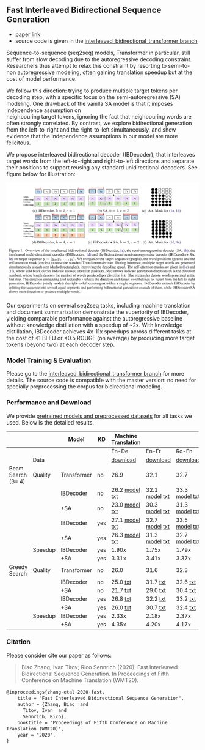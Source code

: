 ## Fast Interleaved Bidirectional Sequence Generation

- [paper link](https://arxiv.org/abs/2010.14481)
- source code is given in the [interleaved_bidirectional_transformer branch](https://github.com/bzhangGo/zero/tree/interleaved_bidirectional_transformer)


Sequence-to-sequence (seq2seq) models, Transformer in particular, still suffer from slow decoding due to the autoregressive decoding
constraint. Researchers thus attempt to relax this constraint by resorting to semi-to-non autoregressive modeling,
often gaining translation speedup but at the cost of model performance.

We follow this direction: trying to produce multiple target tokens per decoding step, with a specific focus on the 
semi-autoregressive (SA) modeling. One drawback of the vanilla SA model is that it imposes independence assumption on  
neighbouring target tokens, ignoring the fact that neighbouring words are often strongly correlated. By contrast,
we explore bidirectional generation from the left-to-right and the right-to-left simultaneously, and show evidence that 
the independence assumptions in our model are more felicitous.

We propose interleaved bidirectional decoder (IBDecoder), that interleaves target words from the left-to-right and 
right-to-left directions and separate their positions to support reusing any standard unidirectional decoders.
See figure below for illustration:

<img src="overview.png"  width=800 />

 
Our experiments on several seq2seq tasks, including machine translation and document summarization demonstrate the 
superiority of IBDecoder, yielding comparable performance against the autoregressive baseline 
without knowledge distillation with a speedup of ~2x. With knowledge distillation, IBDecoder achieves 4x-11x speedups
across different tasks at the cost of <1 BLEU or <0.5 ROUGE (on average) by producing more target tokens (beyond two) 
at each decoder step.


### Model Training & Evaluation

Please go to the [interleaved_bidirectional_transformer branch](https://github.com/bzhangGo/zero/tree/interleaved_bidirectional_transformer) for more details.
The source code is compatible with the master version: no need for specially preprocessing the corpus for bidirectional modeling.

### Performance and Download

We provide [pretrained models and preprocessed datasets](http://data.statmt.org/bzhang/wmt2020_interleaved_bidirectional_transformer) 
for all tasks we used. Below is the detailed results.


|                    |         | Model       | KD  | Machine Translation                                                                                                                                                                                                                                        |                                                                                                                                                                                                                                                            |                                                                                                                                                                                                                                                            |                                                                                                                                                                                                                                                            |                                                                                                                                                                                                                                                             | Document Summarization                                                                                                                                                                                                                                              |                                                                                                                                                                                                                                                                             |
|--------------------|---------|-------------|-----|------------------------------------------------------------------------------------------------------------------------------------------------------------------------------------------------------------------------------------------------------------|------------------------------------------------------------------------------------------------------------------------------------------------------------------------------------------------------------------------------------------------------------|------------------------------------------------------------------------------------------------------------------------------------------------------------------------------------------------------------------------------------------------------------|------------------------------------------------------------------------------------------------------------------------------------------------------------------------------------------------------------------------------------------------------------|-------------------------------------------------------------------------------------------------------------------------------------------------------------------------------------------------------------------------------------------------------------|---------------------------------------------------------------------------------------------------------------------------------------------------------------------------------------------------------------------------------------------------------------------|-----------------------------------------------------------------------------------------------------------------------------------------------------------------------------------------------------------------------------------------------------------------------------|
|                    |         |             |     | En-De                                                                                                                                                                                                                                                      | En-Fr                                                                                                                                                                                                                                                      | Ro-En                                                                                                                                                                                                                                                      | En-Ru                                                                                                                                                                                                                                                      | En-Ja                                                                                                                                                                                                                                                       | Gigaword                                                                                                                                                                                                                                                            | CNNDailyMail                                                                                                                                                                                                                                                                |
|                    | Data    |             |     | [download](http://data.statmt.org/bzhang/wmt2020_interleaved_bidirectional_transformer/MT-EnDe/corpus.tar.gz)                                                                                                                                              | [download](http://data.statmt.org/bzhang/wmt2020_interleaved_bidirectional_transformer/MT-EnFr/corpus.tar.gz)                                                                                                                                              | [download](http://data.statmt.org/bzhang/wmt2020_interleaved_bidirectional_transformer/MT-RoEn/corpus.tar.gz)                                                                                                                                              | [download](http://data.statmt.org/bzhang/wmt2020_interleaved_bidirectional_transformer/MT-EnRu/corpus.tar.gz)                                                                                                                                              | [download](http://data.statmt.org/bzhang/wmt2020_interleaved_bidirectional_transformer/MT-EnJa/corpus.tar.gz)                                                                                                                                               | [download](http://data.statmt.org/bzhang/wmt2020_interleaved_bidirectional_transformer/DS-Gigaword/corpus.tar.gz)                                                                                                                                                   | [download](http://data.statmt.org/bzhang/wmt2020_interleaved_bidirectional_transformer/DS-CNNDailyMail/corpus.tar.gz)                                                                                                                                                       |
| Beam Search (B= 4) | Quality | Transformer | no  | 26.9                                                                                                                                                                                                                                                       | 32.1                                                                                                                                                                                                                                                       | 32.7                                                                                                                                                                                                                                                       | 27.7                                                                                                                                                                                                                                                       | 43.97                                                                                                                                                                                                                                                       | 35.03                                                                                                                                                                                                                                                               | 36.88                                                                                                                                                                                                                                                                       |
|                    |         | IBDecoder   | no  | 26.2 [model](http://data.statmt.org/bzhang/wmt2020_interleaved_bidirectional_transformer/MT-EnDe/raw_ibdecoder/model.tar.gz) [txt](http://data.statmt.org/bzhang/wmt2020_interleaved_bidirectional_transformer/MT-EnDe/raw_ibdecoder/beam.trans.txt)       | 32.1 [model](http://data.statmt.org/bzhang/wmt2020_interleaved_bidirectional_transformer/MT-EnFr/raw_ibdecoder/model.tar.gz) [txt](http://data.statmt.org/bzhang/wmt2020_interleaved_bidirectional_transformer/MT-EnFr/raw_ibdecoder/beam.trans.txt)       | 33.3 [model](http://data.statmt.org/bzhang/wmt2020_interleaved_bidirectional_transformer/MT-RoEn/raw_ibdecoder/model.tar.gz) [txt](http://data.statmt.org/bzhang/wmt2020_interleaved_bidirectional_transformer/MT-RoEn/raw_ibdecoder/beam.trans.txt)       | 27.0 [model](http://data.statmt.org/bzhang/wmt2020_interleaved_bidirectional_transformer/MT-EnRu/raw_ibdecoder/model.tar.gz) [txt](http://data.statmt.org/bzhang/wmt2020_interleaved_bidirectional_transformer/MT-EnRu/raw_ibdecoder/beam.trans.txt)       | 43.51 [model](http://data.statmt.org/bzhang/wmt2020_interleaved_bidirectional_transformer/MT-EnJa/raw_ibdecoder/model.tar.gz) [txt](http://data.statmt.org/bzhang/wmt2020_interleaved_bidirectional_transformer/MT-EnJa/raw_ibdecoder/beam.trans.txt)       | 34.57 [model](http://data.statmt.org/bzhang/wmt2020_interleaved_bidirectional_transformer/DS-Gigaword/raw_ibdecoder/model.tar.gz) [txt](http://data.statmt.org/bzhang/wmt2020_interleaved_bidirectional_transformer/DS-Gigaword/raw_ibdecoder/beam.trans.txt)       | 36.11 [model](http://data.statmt.org/bzhang/wmt2020_interleaved_bidirectional_transformer/DS-CNNDailyMail/raw_ibdecoder/model.tar.gz) [txt](http://data.statmt.org/bzhang/wmt2020_interleaved_bidirectional_transformer/DS-CNNDailyMail/raw_ibdecoder/beam.trans.txt)       |
|                    |         | +SA         | no  | 23.0 [model](http://data.statmt.org/bzhang/wmt2020_interleaved_bidirectional_transformer/MT-EnDe/raw_ibdecoder_sa/model.tar.gz) [txt](http://data.statmt.org/bzhang/wmt2020_interleaved_bidirectional_transformer/MT-EnDe/raw_ibdecoder_sa/beam.trans.txt) | 30.3 [model](http://data.statmt.org/bzhang/wmt2020_interleaved_bidirectional_transformer/MT-EnFr/raw_ibdecoder_sa/model.tar.gz) [txt](http://data.statmt.org/bzhang/wmt2020_interleaved_bidirectional_transformer/MT-EnFr/raw_ibdecoder_sa/beam.trans.txt) | 31.3 [model](http://data.statmt.org/bzhang/wmt2020_interleaved_bidirectional_transformer/MT-RoEn/raw_ibdecoder_sa/model.tar.gz) [txt](http://data.statmt.org/bzhang/wmt2020_interleaved_bidirectional_transformer/MT-RoEn/raw_ibdecoder_sa/beam.trans.txt) | 25.0 [model](http://data.statmt.org/bzhang/wmt2020_interleaved_bidirectional_transformer/MT-EnRu/raw_ibdecoder_sa/model.tar.gz) [txt](http://data.statmt.org/bzhang/wmt2020_interleaved_bidirectional_transformer/MT-EnRu/raw_ibdecoder_sa/beam.trans.txt) | 41.75 [model](http://data.statmt.org/bzhang/wmt2020_interleaved_bidirectional_transformer/MT-EnJa/raw_ibdecoder_sa/model.tar.gz) [txt](http://data.statmt.org/bzhang/wmt2020_interleaved_bidirectional_transformer/MT-EnJa/raw_ibdecoder_sa/beam.trans.txt) | 33.65 [model](http://data.statmt.org/bzhang/wmt2020_interleaved_bidirectional_transformer/DS-Gigaword/raw_ibdecoder_sa/model.tar.gz) [txt](http://data.statmt.org/bzhang/wmt2020_interleaved_bidirectional_transformer/DS-Gigaword/raw_ibdecoder_sa/beam.trans.txt) | 35.27 [model](http://data.statmt.org/bzhang/wmt2020_interleaved_bidirectional_transformer/DS-CNNDailyMail/raw_ibdecoder_sa/model.tar.gz) [txt](http://data.statmt.org/bzhang/wmt2020_interleaved_bidirectional_transformer/DS-CNNDailyMail/raw_ibdecoder_sa/beam.trans.txt) |
|                    |         | IBDecoder   | yes | 27.1 [model](http://data.statmt.org/bzhang/wmt2020_interleaved_bidirectional_transformer/MT-EnDe/kd_ibdecoder/model.tar.gz) [txt](http://data.statmt.org/bzhang/wmt2020_interleaved_bidirectional_transformer/MT-EnDe/kd_ibdecoder/beam.trans.txt)         | 32.7 [model](http://data.statmt.org/bzhang/wmt2020_interleaved_bidirectional_transformer/MT-EnFr/kd_ibdecoder/model.tar.gz) [txt](http://data.statmt.org/bzhang/wmt2020_interleaved_bidirectional_transformer/MT-EnFr/kd_ibdecoder/beam.trans.txt)         | 33.5 [model](http://data.statmt.org/bzhang/wmt2020_interleaved_bidirectional_transformer/MT-RoEn/kd_ibdecoder/model.tar.gz) [txt](http://data.statmt.org/bzhang/wmt2020_interleaved_bidirectional_transformer/MT-RoEn/kd_ibdecoder/beam.trans.txt)         | 27.5 [model](http://data.statmt.org/bzhang/wmt2020_interleaved_bidirectional_transformer/MT-EnRu/kd_ibdecoder/model.tar.gz) [txt](http://data.statmt.org/bzhang/wmt2020_interleaved_bidirectional_transformer/MT-EnRu/kd_ibdecoder/beam.trans.txt)         | 43.76 [model](http://data.statmt.org/bzhang/wmt2020_interleaved_bidirectional_transformer/MT-EnJa/kd_ibdecoder/model.tar.gz) [txt](http://data.statmt.org/bzhang/wmt2020_interleaved_bidirectional_transformer/MT-EnJa/kd_ibdecoder/beam.trans.txt)         | 35.12 [model](http://data.statmt.org/bzhang/wmt2020_interleaved_bidirectional_transformer/DS-Gigaword/kd_ibdecoder/model.tar.gz) [txt](http://data.statmt.org/bzhang/wmt2020_interleaved_bidirectional_transformer/DS-Gigaword/kd_ibdecoder/beam.trans.txt)         | 36.46 [model](http://data.statmt.org/bzhang/wmt2020_interleaved_bidirectional_transformer/DS-CNNDailyMail/kd_ibdecoder/model.tar.gz) [txt](http://data.statmt.org/bzhang/wmt2020_interleaved_bidirectional_transformer/DS-CNNDailyMail/kd_ibdecoder/beam.trans.txt)         |
|                    |         | +SA         | yes | 26.3 [model](http://data.statmt.org/bzhang/wmt2020_interleaved_bidirectional_transformer/MT-EnDe/kd_ibdecoder_sa/model.tar.gz) [txt](http://data.statmt.org/bzhang/wmt2020_interleaved_bidirectional_transformer/MT-EnDe/kd_ibdecoder_sa/beam.trans.txt)   | 31.3 [model](http://data.statmt.org/bzhang/wmt2020_interleaved_bidirectional_transformer/MT-EnFr/kd_ibdecoder_sa/model.tar.gz) [txt](http://data.statmt.org/bzhang/wmt2020_interleaved_bidirectional_transformer/MT-EnFr/kd_ibdecoder_sa/beam.trans.txt)   | 32.7 [model](http://data.statmt.org/bzhang/wmt2020_interleaved_bidirectional_transformer/MT-RoEn/kd_ibdecoder_sa/model.tar.gz) [txt](http://data.statmt.org/bzhang/wmt2020_interleaved_bidirectional_transformer/MT-RoEn/kd_ibdecoder_sa/beam.trans.txt)   | 26.4 [model](http://data.statmt.org/bzhang/wmt2020_interleaved_bidirectional_transformer/MT-EnRu/kd_ibdecoder_sa/model.tar.gz) [txt](http://data.statmt.org/bzhang/wmt2020_interleaved_bidirectional_transformer/MT-EnRu/kd_ibdecoder_sa/beam.trans.txt)   | 42.99 [model](http://data.statmt.org/bzhang/wmt2020_interleaved_bidirectional_transformer/MT-EnJa/kd_ibdecoder_sa/model.tar.gz) [txt](http://data.statmt.org/bzhang/wmt2020_interleaved_bidirectional_transformer/MT-EnJa/kd_ibdecoder_sa/beam.trans.txt)   | 34.74 [model](http://data.statmt.org/bzhang/wmt2020_interleaved_bidirectional_transformer/DS-Gigaword/kd_ibdecoder_sa/model.tar.gz) [txt](http://data.statmt.org/bzhang/wmt2020_interleaved_bidirectional_transformer/DS-Gigaword/kd_ibdecoder_sa/beam.trans.txt)   | 36.27 [model](http://data.statmt.org/bzhang/wmt2020_interleaved_bidirectional_transformer/DS-CNNDailyMail/kd_ibdecoder_sa/model.tar.gz) [txt](http://data.statmt.org/bzhang/wmt2020_interleaved_bidirectional_transformer/DS-CNNDailyMail/raw_ibdecoder_sa/beam.trans.txt)  |
|                    | Speedup | IBDecoder   | yes | 1.90x                                                                                                                                                                                                                                                      | 1.75x                                                                                                                                                                                                                                                      | 1.79x                                                                                                                                                                                                                                                      | 1.82x                                                                                                                                                                                                                                                      | 1.86x                                                                                                                                                                                                                                                       | 2.35x                                                                                                                                                                                                                                                               | 3.02x                                                                                                                                                                                                                                                                       |
|                    |         | +SA         | yes | 3.31x                                                                                                                                                                                                                                                      | 3.41x                                                                                                                                                                                                                                                      | 3.37x                                                                                                                                                                                                                                                      | 3.30x                                                                                                                                                                                                                                                      | 3.10x                                                                                                                                                                                                                                                       | 4.20x                                                                                                                                                                                                                                                               | 6.55x                                                                                                                                                                                                                                                                       |
|    Greedy Search   | Quality | Transformer | no  | 26.0                                                                                                                                                                                                                                                       | 31.6                                                                                                                                                                                                                                                       | 32.3                                                                                                                                                                                                                                                       | 27.8                                                                                                                                                                                                                                                       | 42.95                                                                                                                                                                                                                                                       | 34.88                                                                                                                                                                                                                                                               | 34.51                                                                                                                                                                                                                                                                       |
|                    |         | IBDecoder   | no  | 25.0 [txt](http://data.statmt.org/bzhang/wmt2020_interleaved_bidirectional_transformer/MT-EnDe/raw_ibdecoder/greedy.trans.txt)                                                                                                                             | 31.7 [txt](http://data.statmt.org/bzhang/wmt2020_interleaved_bidirectional_transformer/MT-EnFr/raw_ibdecoder/greedy.trans.txt)                                                                                                                             | 32.6 [txt](http://data.statmt.org/bzhang/wmt2020_interleaved_bidirectional_transformer/MT-RoEn/raw_ibdecoder/greedy.trans.txt)                                                                                                                             | 26.8 [txt](http://data.statmt.org/bzhang/wmt2020_interleaved_bidirectional_transformer/MT-EnRu/raw_ibdecoder/greedy.trans.txt)                                                                                                                             | 43.29 [txt](http://data.statmt.org/bzhang/wmt2020_interleaved_bidirectional_transformer/MT-EnJa/raw_ibdecoder/greedy.trans.txt)                                                                                                                             | 34.22 [txt](http://data.statmt.org/bzhang/wmt2020_interleaved_bidirectional_transformer/DS-Gigaword/raw_ibdecoder/greedy.trans.txt)                                                                                                                                 | 36.74 [txt](http://data.statmt.org/bzhang/wmt2020_interleaved_bidirectional_transformer/DS-CNNDailyMail/raw_ibdecoder/greedy.trans.txt)                                                                                                                                     |
|                    |         | +SA         | no  | 21.7 [txt](http://data.statmt.org/bzhang/wmt2020_interleaved_bidirectional_transformer/MT-EnDe/raw_ibdecoder_sa/greedy.trans.txt)                                                                                                                          | 29.0 [txt](http://data.statmt.org/bzhang/wmt2020_interleaved_bidirectional_transformer/MT-EnFr/raw_ibdecoder_sa/greedy.trans.txt)                                                                                                                          | 30.4 [txt](http://data.statmt.org/bzhang/wmt2020_interleaved_bidirectional_transformer/MT-RoEn/raw_ibdecoder_sa/greedy.trans.txt)                                                                                                                          | 24.3 [txt](http://data.statmt.org/bzhang/wmt2020_interleaved_bidirectional_transformer/MT-EnRu/raw_ibdecoder_sa/greedy.trans.txt)                                                                                                                          | 41.05 [txt](http://data.statmt.org/bzhang/wmt2020_interleaved_bidirectional_transformer/MT-EnJa/raw_ibdecoder_sa/greedy.trans.txt)                                                                                                                          | 33.25 [txt](http://data.statmt.org/bzhang/wmt2020_interleaved_bidirectional_transformer/DS-Gigaword/raw_ibdecoder_sa/greedy.trans.txt)                                                                                                                              | 35.04 [txt](http://data.statmt.org/bzhang/wmt2020_interleaved_bidirectional_transformer/DS-CNNDailyMail/raw_ibdecoder_sa/greedy.trans.txt)                                                                                                                                  |
|                    |         | IBDecoder   | yes | 26.8 [txt](http://data.statmt.org/bzhang/wmt2020_interleaved_bidirectional_transformer/MT-EnDe/kd_ibdecoder/greedy.trans.txt)                                                                                                                              | 32.2 [txt](http://data.statmt.org/bzhang/wmt2020_interleaved_bidirectional_transformer/MT-EnFr/kd_ibdecoder/greedy.trans.txt)                                                                                                                              | 33.2 [txt](http://data.statmt.org/bzhang/wmt2020_interleaved_bidirectional_transformer/MT-RoEn/kd_ibdecoder/greedy.trans.txt)                                                                                                                              | 28.2 [txt](http://data.statmt.org/bzhang/wmt2020_interleaved_bidirectional_transformer/MT-EnRu/kd_ibdecoder/greedy.trans.txt)                                                                                                                              | 43.79 [txt](http://data.statmt.org/bzhang/wmt2020_interleaved_bidirectional_transformer/MT-EnJa/kd_ibdecoder/greedy.trans.txt)                                                                                                                              | 35.18 [txt](http://data.statmt.org/bzhang/wmt2020_interleaved_bidirectional_transformer/DS-Gigaword/kd_ibdecoder/greedy.trans.txt)                                                                                                                                  | 37.03 [txt](http://data.statmt.org/bzhang/wmt2020_interleaved_bidirectional_transformer/DS-CNNDailyMail/kd_ibdecoder/greedy.trans.txt)                                                                                                                                      |
|                    |         | +SA         | yes | 26.0 [txt](http://data.statmt.org/bzhang/wmt2020_interleaved_bidirectional_transformer/MT-EnDe/kd_ibdecoder_sa/greedy.trans.txt)                                                                                                                           | 30.7 [txt](http://data.statmt.org/bzhang/wmt2020_interleaved_bidirectional_transformer/MT-EnFr/kd_ibdecoder_sa/greedy.trans.txt)                                                                                                                           | 32.4 [txt](http://data.statmt.org/bzhang/wmt2020_interleaved_bidirectional_transformer/MT-RoEn/kd_ibdecoder_sa/greedy.trans.txt)                                                                                                                           | 26.5 [txt](http://data.statmt.org/bzhang/wmt2020_interleaved_bidirectional_transformer/MT-EnRu/kd_ibdecoder_sa/greedy.trans.txt)                                                                                                                           | 42.70 [txt](http://data.statmt.org/bzhang/wmt2020_interleaved_bidirectional_transformer/MT-EnJa/kd_ibdecoder_sa/greedy.trans.txt)                                                                                                                           | 34.63 [txt](http://data.statmt.org/bzhang/wmt2020_interleaved_bidirectional_transformer/DS-Gigaword/kd_ibdecoder_sa/greedy.trans.txt)                                                                                                                               | 36.39 [txt](http://data.statmt.org/bzhang/wmt2020_interleaved_bidirectional_transformer/DS-CNNDailyMail/kd_ibdecoder_sa/greedy.trans.txt)                                                                                                                                   |
|                    | Speedup | IBDecoder   | yes | 2.33x                                                                                                                                                                                                                                                      | 2.18x                                                                                                                                                                                                                                                      | 2.37x                                                                                                                                                                                                                                                      | 2.37x                                                                                                                                                                                                                                                      | 2.40x                                                                                                                                                                                                                                                       | 3.51x                                                                                                                                                                                                                                                               | 6.36x                                                                                                                                                                                                                                                                       |
|                    |         | +SA         | yes | 4.35x                                                                                                                                                                                                                                                      | 4.20x                                                                                                                                                                                                                                                      | 4.17x                                                                                                                                                                                                                                                      | 4.14x                                                                                                                                                                                                                                                      | 4.34x                                                                                                                                                                                                                                                       | 5.83x                                                                                                                                                                                                                                                               | 11.15x                                                                                                                                                                                                                                                                      |



### Citation

Please consider cite our paper as follows:
>Biao Zhang; Ivan Titov; Rico Sennrich (2020). Fast Interleaved Bidirectional Sequence Generation. In Proceedings of Fifth Conference on Machine Translation (WMT20). 
```
@inproceedings{zhang-etal-2020-fast,
    title = "Fast Interleaved Bidirectional Sequence Generation",
    author = {Zhang, Biao  and
      Titov, Ivan  and
      Sennrich, Rico},
    booktitle = "Proceedings of Fifth Conference on Machine Translation (WMT20)",
    year = "2020",
}
```
